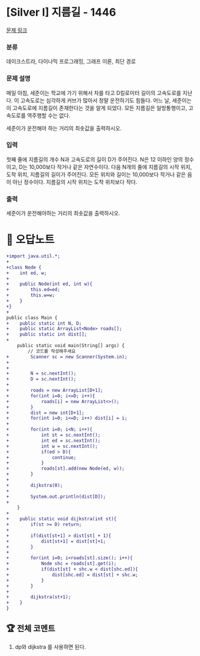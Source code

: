 # [Silver I] 지름길 - 1446 

[문제 링크](https://www.acmicpc.net/problem/1446) 

### 분류

데이크스트라, 다이나믹 프로그래밍, 그래프 이론, 최단 경로

### 문제 설명

<p>매일 아침, 세준이는 학교에 가기 위해서 차를 타고 D킬로미터 길이의 고속도로를 지난다. 이 고속도로는 심각하게 커브가 많아서 정말 운전하기도 힘들다. 어느 날, 세준이는 이 고속도로에 지름길이 존재한다는 것을 알게 되었다. 모든 지름길은 일방통행이고, 고속도로를 역주행할 수는 없다.</p>

<p>세준이가 운전해야 하는 거리의 최솟값을 출력하시오.</p>

### 입력 

 <p>첫째 줄에 지름길의 개수 N과 고속도로의 길이 D가 주어진다. N은 12 이하인 양의 정수이고, D는 10,000보다 작거나 같은 자연수이다. 다음 N개의 줄에 지름길의 시작 위치, 도착 위치, 지름길의 길이가 주어진다. 모든 위치와 길이는 10,000보다 작거나 같은 음이 아닌 정수이다. 지름길의 시작 위치는 도착 위치보다 작다.</p>

### 출력 

 <p>세준이가 운전해야하는 거리의 최솟값을 출력하시오.</p>



#  🚀  오답노트 

```diff
+import java.util.*;
+
+class Node {
+    int ed, w;
+    
+    public Node(int ed, int w){
+        this.ed=ed;
+        this.w=w;
+    }
+}
+
public class Main {
+    public static int N, D;
+    public static ArrayList<Node> roads[];
+    public static int dist[];
+    
    public static void main(String[] args) {
        // 코드를 작성해주세요
+        Scanner sc = new Scanner(System.in);
+        
+        
+        N = sc.nextInt();
+        D = sc.nextInt();
+        
+        roads = new ArrayList[D+1];
+        for(int i=0; i<=D; i++){
+            roads[i] = new ArrayList<>();
+        }
+        dist = new int[D+1];
+        for(int i=0; i<=D; i++) dist[i] = i;
+        
+        for(int i=0; i<N; i++){
+            int st = sc.nextInt();
+            int ed = sc.nextInt();
+            int w = sc.nextInt();
+            if(ed > D){
+                continue;
+            }
+            roads[st].add(new Node(ed, w));
+        }
+        
+        dijkstra(0);
+        
+        System.out.println(dist[D]);
+        
    }
+    
+    public static void dijkstra(int st){
+        if(st >= D) return;
+        
+        if(dist[st+1] > dist[st] + 1){
+            dist[st+1] = dist[st]+1;
+        }
+        
+        for(int i=0; i<roads[st].size(); i++){
+            Node shc = roads[st].get(i);
+            if(dist[st] + shc.w < dist[shc.ed]){
+                dist[shc.ed] = dist[st] + shc.w;
+            }
+        }
+        
+        dijkstra(st+1);
+    }
}

```


 ## 🏆 전체 코멘트 

1. dp와 dijkstra 를 사용하면 된다.